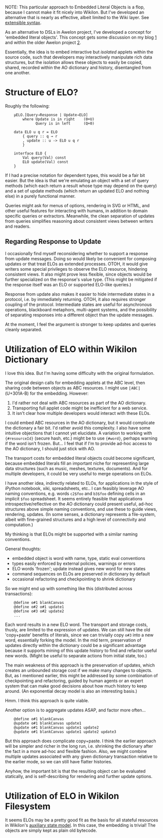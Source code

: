 
NOTE: This particular approach to Embedded Literal Objects is a flop, because I cannot make it fit nicely into Wikilon. But I've developed an alternative that is nearly as effective, albeit limited to the Wiki layer. See [extensible syntax](ExtensibleSyntax.md). 


As an alternative to DSLs in Awelon project, I've developed a concept for 'embedded literal objects'. This concept gets some discussion on my blog [1](http://awelonblue.wordpress.com/2014/07/22/embedded-literal-objects/) and within the older Awelon project [2](https://github.com/dmbarbour/awelon/blob/master/doc/ExtensibleLiteralTypes.md). 

Essentially, the idea is to embed interactive but *isolated* applets within the source code, such that developers may interactively manipulate rich data structures, but the isolation allows these objects to easily be copied, shared, recorded within the AO dictionary and history, disentangled from one another. 

# Structure of ELO?

Roughly the following:

        µELO.[Query→Response | Update→ELO]
            where Update is in right    (0+U)
                  Query is in left      (Q+0)
        
        data ELO u q r = ELO 
            { query :: q → r
            , update :: u -> ELO u q r 
            }

        interface ELO {
            Val query(Val) const
            ELO update(Val) const
        }

If I had a precise notation for dependent types, this would be a fair bit easier. But the idea is that we're emulating an object with a set of query methods (which each return a result whose type may depend on the query) and a set of update methods (which return an updated ELO and nothing else) in a purely functional manner.

Queries might ask for menus of options, rendering in SVG or HTML, and other useful features for interacting with humans, in addition to domain specific queries or extractors. Meanwhile, the clean separation of updates from queries simplifies reasoning about consistent views between writers and readers.


## Regarding Response to Update

I occasionally find myself reconsidering whether to support a response from update messages. Doing so would likely be convenient for composing updates or that treat ELOs as extended processes. OTOH, it would give writers some special privileges to observe the ELO resource, hindering consistent views. It also might prove less flexible, since objects would be further specialized on the response's value type. (This might be mitigated if the response itself was an ELO or supported ELO-like queries.)

Response from update also makes it easier to hide intermediate states in a protocol, i.e. by immediately returning. OTOH, it also requires stronger coupling of the protocol. Intermediate states are useful for asynchronous operations, blackboard metaphors, multi-agent systems, and the possibility of separating responses into a different object than the update messages.

At the moment, I feel the argument is stronger to keep updates and queries cleanly separated.

# Utilization of ELO within Wikilon Dictionary

I love this idea. But I'm having some difficulty with the original formulation.

The original design calls for embedding applets at the ABC level, then sharing code between objects as ABC resources. I might use `〚ABC〛` (U+301A-B) for the embedding. However:

1. I'd rather not deal with ABC resources as part of the AO dictionary. 
2. Transporting full applet code might be inefficient for a web service.
3. It isn't clear how multiple developers would interact with these ELOs.

I could embed ABC resources in the AO dictionary, but it would complicate the dictionary a fair bit. I'd rather avoid this complexity. I also have some intuitive objections that I cannot yet elucidate. A variation to working with `{#resourceId}` (secure hash, etc.) might be to use `{#word}`, perhaps warning if the word isn't frozen. But... I feel that if I'm to provide ad-hoc access to the AO dictionary, I should just stick with AO.

The transport costs for embedded literal objects could become significant, because embedded literals fill an important niche for representing large data structures (such as music, meshes, textures, documents). And for multiple developers, it could be very useful to merge operations on ELOs.

I have another idea, indirectly related to ELOs, for applications in the style of iPython notebook, xiki, spreadsheets, etc.. I can feasibly leverage AO naming conventions, e.g. words `c2$foo` and `b3$foo` defining cells in an implicit `$foo` spreadsheet. It seems entirely feasible that applications introspective/reflective on the AO dictionary could present useful, ad-hoc structures above simple naming conventions, and use these to guide views, rendering, updates. (In some senses, a dictionary represents a file-system, albeit with fine-grained structures and a high level of connectivity and computation.)

My thinking is that ELOs might be supported with a similar naming conventions. 

General thoughts:

* embedded object is word with name, type, static eval conventions
* types easily enforced by external policies, warnings or errors
* ELO words 'frozen'; update instead gives new word for new states
* command sequences on ELOs are preserved in dictionary by default
* occasional refactoring and checkpointing to shrink dictionary

So we might end up with something like this (distributed across transactions):

        @define o#1 blankCanvas 
        @define o#2 o#1 update1
        @define o#3 o#2 update2
        ...

Each word results in a new ELO word. The transport and storage costs, thusly, are limited to the expression of updates. We can still have the old 'copy+paste' benefits of literals, since we can trivially copy `o#3` into a new word, essentially forking the model. In the mid term, preservation of updates directly within the dictionary could be a significant advantage because it supports mining of this update history to find and refactor useful new words. (Might be useful to separate actions from initial state, too.)

The main weakness of this approach is the preservation of updates, which creates an unbounded storage cost if we make many changes to objects. But, as I mentioned earlier, this might be addressed by some combination of checkpointing and refactoring, guided by human agents or an expert system that can make good decisions about how much history to keep around. (An exponential decay model is also an interesting basis.)

Hmm. I think this approach is quite viable.

Another option is to aggregate updates ASAP, and factor more often...

        @define o#1 blankCanvas
        @update o#1 blankCanvas update1
        @update o#1 blankCanvas update1 update2
        @update o#1 blankCanvas update1 update2 update3

But this approach does complicate copy+paste. I think the earlier approach will be simpler and richer in the long run, i.e. shrinking the dictionary after the fact in a more ad-hoc and flexible fashion. Also, we might combine multiple updates associated with any given dictionary transaction relative to the earlier mode, so we can still have flatter histories.

Anyhow, the important bit is that the resulting object can be evaluated statically, and is self-describing for rendering and further update options.

# Utilization of ELO in Wikilon Filesystem

It seems ELOs may be a pretty good fit as the basis for all stateful resources in Wikilon's [auxiliary state model](StateModels.md). In this case, the embedding is trivial! The objects are simply kept as plain old bytecode.



